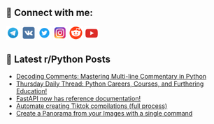 ## 🔎 Connect with me:
[<img src="https://github.com/bullbesh/bullbesh/blob/main/images/Telegram.png" width="32" height="32" />](https://t.me/bullbesh)
[<img src="https://github.com/bullbesh/bullbesh/blob/main/images/VK.png" width="32" height="32" />](https://vk.com/bullbesh)
[<img src="https://github.com/bullbesh/bullbesh/blob/main/images/Twitter.png" width="32" height="32" />](https://twitter.com/bullbesh1)
[<img src="https://github.com/bullbesh/bullbesh/blob/main/images/Instagram.png" width="32" height="32" />](https://www.instagram.com/bullbesh)
[<img src="https://github.com/bullbesh/bullbesh/blob/main/images/Reddit.png" width="32" height="32" />](https://www.reddit.com/user/bullbesh)
[<img src="https://github.com/bullbesh/bullbesh/blob/main/images/YouTube.png" width="32" height="32" />](https://www.youtube.com/channel/UCtfjRs6uzgq5mfm8S06WTcg)

## 📕 Latest r/Python Posts
<!-- BLOG-POST-LIST:START -->
- [Decoding Comments: Mastering Multi-line Commentary in Python](https://www.reddit.com/r/Python/comments/17b9hbc/decoding_comments_mastering_multiline_commentary/)
- [Thursday Daily Thread: Python Careers, Courses, and Furthering Education!](https://www.reddit.com/r/Python/comments/17b5b0i/thursday_daily_thread_python_careers_courses_and/)
- [FastAPI now has reference documentation!](https://www.reddit.com/r/Python/comments/17b549z/fastapi_now_has_reference_documentation/)
- [Automate creating Tiktok compilations &lpar;full process&rpar;](https://www.reddit.com/r/Python/comments/17b543v/automate_creating_tiktok_compilations_full_process/)
- [Create a Panorama from your Images with a single command](https://www.reddit.com/r/Python/comments/17b1mc8/create_a_panorama_from_your_images_with_a_single/)
<!-- BLOG-POST-LIST:END -->
